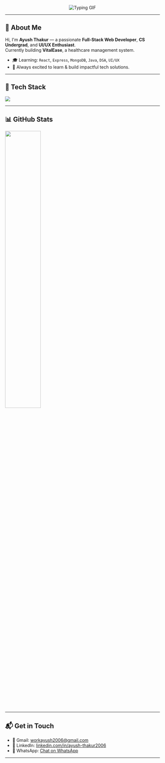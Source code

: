 <!-- Banner -->
<p align="center">
  <img src="https://readme-typing-svg.demolab.com?font=Fira+Code&size=24&pause=1000&color=36BCF7&width=435&lines=Hello%2C+I'm+Ayush+Thakur;A+Web+Wizard+%F0%9F%A7%91%E2%80%8D%F0%9F%92%BB;Full+Stack+Developer+%7C+UI%2FUX+Enthusiast+%7C+CS+Undergrad" alt="Typing GIF" />
</p>


---

## 👋 About Me

Hi, I'm **Ayush Thakur** — a passionate **Full-Stack Web Developer**, **CS Undergrad**, and **UI/UX Enthusiast**.  
Currently building **VitalEase**, a healthcare management system.

- 🎓 Learning: `React`, `Express`, `MongoDB`, `Java`, `DSA`, `UI/UX`
- 🚀 Always excited to learn & build impactful tech solutions.

---

## 🚀 Tech Stack

<p>
<p>
  <img src="https://skillicons.dev/icons?i=html,css,js,react,nextjs,nodejs,express,mongodb,java,figma,git,github" />
</p>
</p>

---

## 📊 GitHub Stats

<p >
  <img src="https://github-readme-stats.vercel.app/api?username=AyushThakur2006&show_icons=true&theme=react&hide_border=true" width="48%" />
</p>

---

## 📬 Get in Touch

- 📧 Gmail: [workayush2006@gmail.com](mailto:workayush2006@gmail.com)
- 💼 LinkedIn: [linkedin.com/in/ayush-thakur2006](https://www.linkedin.com/in/ayush-thakur2006)
- 📱 WhatsApp: [Chat on WhatsApp](https://wa.me/+91-8219492059) 

---
